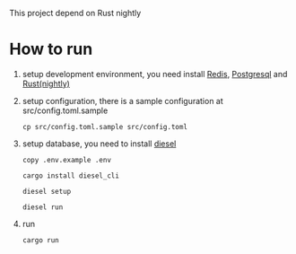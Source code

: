 This project depend on Rust nightly

# How to run

1. setup development environment, you need install [Redis](https://redis.io), [Postgresql](https://www.postgresql.org/) and [Rust(nightly)](https://www.rust-lang.org/en-US/)

2. setup configuration, there is a sample configuration at src/config.toml.sample

      ````
      cp src/config.toml.sample src/config.toml
      ````


3. setup database, you need to install [diesel](http://diesel.rs/)

      ````
      copy .env.example .env

      cargo install diesel_cli

      diesel setup

      diesel run
      ````

4. run 

      ````
      cargo run
      ````
